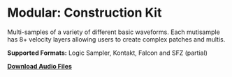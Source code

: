 # Modular: Construction Kit

Multi-samples of a variety of different basic waveforms. Each mutisample has 8+ velocity layers allowing users to create complex patches and multis.

**Supported Formats:** Logic Sampler, Kontakt, Falcon and SFZ (partial)


**[Download Audio Files](https://github.com/publicsamples/Modular-Complex-Waveforms/releases/tag)**

